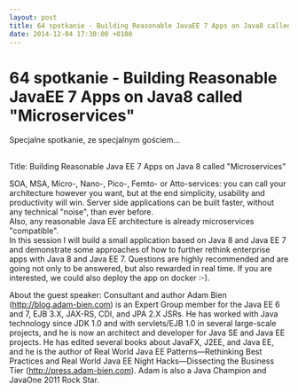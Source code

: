 ```yaml
---
layout: post
title: 64 spotkanie - Building Reasonable JavaEE 7 Apps on Java8 called "Microservices"
date: 2014-12-04 17:30:00 +0100
---
```

# 64 spotkanie - Building Reasonable JavaEE 7 Apps on Java8 called "Microservices"

<p>Specjalne spotkanie, ze specjalnym gościem...</p> <p><br/>Title: Building Reasonable Java EE 7 Apps on Java 8 called "Microservices"</p> <p>SOA, MSA, Micro-, Nano-, Pico-, Femto- or Atto-services: you can call your architecture however you want, but at the end simplicity, usability and productivity will win. Server side applications can be built faster, without any technical "noise", than ever before.<br/>Also, any reasonable Java EE architecture is already microservices "compatible".<br/>In this session I will build a small application based on Java 8 and Java EE 7 and demonstrate some approaches of how to further rethink enterprise apps with Java 8 and Java EE 7. Questions are highly recommended and are going not only to be answered, but also rewarded in real time. If you are interested, we could also deploy the app on docker :-).</p> <p>


About the guest speaker: Consultant and author Adam Bien (<a href="http://blog.adam-bien.com/"><a href="http://blog.adam-bien.com" class="linkified">http://blog.adam-bien.com</a></a>) is an Expert Group member for the Java EE 6 and 7, EJB 3.X, JAX-RS, CDI, and JPA 2.X JSRs. He has worked with Java technology since JDK 1.0 and with servlets/EJB 1.0 in several large-scale projects, and he is now an architect and developer for Java SE and Java EE projects. He has edited several books about JavaFX, J2EE, and Java EE, and he is the author of Real World Java EE Patterns—Rethinking Best Practices and Real World Java EE Night Hacks—Dissecting the Business Tier (<a href="http://press.adam-bien.com/"><a href="http://press.adam-bien.com" class="linkified">http://press.adam-bien.com</a></a>). Adam is also a Java Champion and JavaOne 2011 Rock Star.</p>

